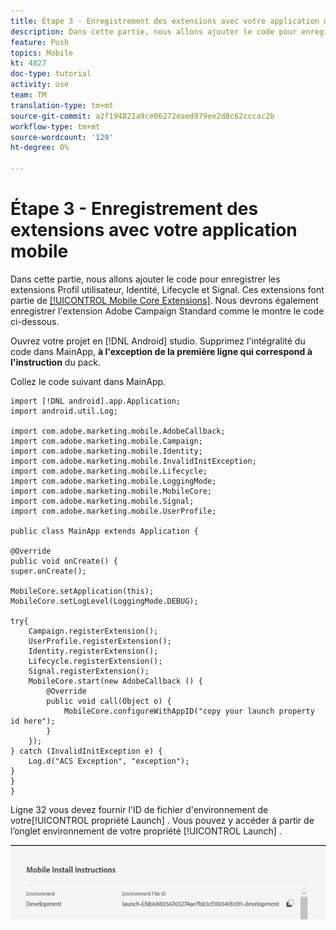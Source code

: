 ```yaml
---
title: Étape 3 - Enregistrement des extensions avec votre application mobile
description: Dans cette partie, nous allons ajouter le code pour enregistrer les extensions UserProfile, Identity, Lifecycle et Signal.
feature: Push
topics: Mobile
kt: 4827
doc-type: tutorial
activity: use
team: TM
translation-type: tm+mt
source-git-commit: a2f194821a9ce06272eaed979ee2d8c62cccac2b
workflow-type: tm+mt
source-wordcount: '129'
ht-degree: 0%

---
```



# Étape 3 - Enregistrement des extensions avec votre application mobile

Dans cette partie, nous allons ajouter le code pour enregistrer les extensions Profil utilisateur, Identité, Lifecycle et Signal. Ces extensions font partie de [[!UICONTROL Mobile Core Extensions]](https://aep-sdks.gitbook.io/docs/using-mobile-extensions/mobile-core). Nous devrons également enregistrer l&#39;extension Adobe Campaign Standard comme le montre le code ci-dessous.

Ouvrez votre projet en [!DNL Android] studio. Supprimez l&#39;intégralité du code dans MainApp, **à l&#39;exception de la première ligne qui correspond à l&#39;instruction** du pack.

Collez le code suivant dans MainApp.

```java{.line-numbers}
import [!DNL android].app.Application;
import android.util.Log;

import com.adobe.marketing.mobile.AdobeCallback;
import com.adobe.marketing.mobile.Campaign;
import com.adobe.marketing.mobile.Identity;
import com.adobe.marketing.mobile.InvalidInitException;
import com.adobe.marketing.mobile.Lifecycle;
import com.adobe.marketing.mobile.LoggingMode;
import com.adobe.marketing.mobile.MobileCore;
import com.adobe.marketing.mobile.Signal;
import com.adobe.marketing.mobile.UserProfile;

public class MainApp extends Application {

@Override
public void onCreate() {
super.onCreate();

MobileCore.setApplication(this);
MobileCore.setLogLevel(LoggingMode.DEBUG);

try{
    Campaign.registerExtension();
    UserProfile.registerExtension();
    Identity.registerExtension();
    Lifecycle.registerExtension();
    Signal.registerExtension();
    MobileCore.start(new AdobeCallback () {
        @Override
        public void call(Object o) {
            MobileCore.configureWithAppID("copy your launch property id here");
        }
    });
} catch (InvalidInitException e) {
    Log.d("ACS Exception", "exception");
}
}
}
```

Ligne 32 vous devez fournir l&#39;ID de fichier d&#39;environnement de votre[!UICONTROL  propriété Launch] . Vous pouvez y accéder à partir de l’onglet  environnement de votre propriété [!UICONTROL Launch] .

![launch-id](assets/launch-id-property.PNG)

